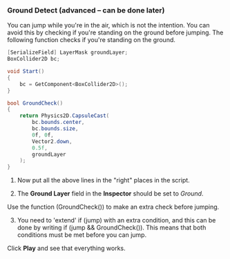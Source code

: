 ### Ground Detect (advanced – can be done later)

You can jump while you're in the air, which is not the intention. You can
avoid this by checking if you're standing on the ground before jumping. The following
function checks if you're standing on the ground.

```csharp
[SerializeField] LayerMask groundLayer;
BoxCollider2D bc;

void Start()
{
    bc = GetComponent<BoxCollider2D>();
}

bool GroundCheck()
{
    return Physics2D.CapsuleCast(
        bc.bounds.center,
        bc.bounds.size,
        0f, 0f,
        Vector2.down,
        0.5f,
        groundLayer
    );
}
```

1.  Now put all the above lines in the "right" places in
    the script.

2.  The **Ground Layer** field in the **Inspector** should be set to *Ground*.

Use the function (GroundCheck()) to make an extra check before
jumping.

3.  You need to 'extend' if (jump) with an extra condition, and this can
    be done by writing if (jump && GroundCheck()). This means that both
    conditions must be met before you can jump.

Click **Play** and see that everything works.